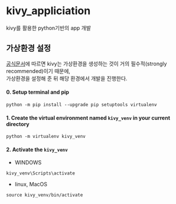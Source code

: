 # kivy_appliciation
kivy를 활용한 python기반의 app 개발

## 가상환경 설정
[공식문서](https://kivy.org/doc/stable/gettingstarted/installation.html)에 따르면 kivy는 가상환경을 생성하는 것이 거의 필수적(strongly recommended)이기 때문에,  
가상환경을 설정해 준 뒤 해당 환경에서 개발을 진행한다.


#### 0. Setup terminal and pip
```
python -m pip install --upgrade pip setuptools virtualenv
```

#### 1. Create the virtual environment named `kivy_venv` in your current directory
```
python -m virtualenv kivy_venv
```

#### 2. Activate the `kivy_venv`
- WINDOWS
```
kivy_venv\Scripts\activate
```
- linux, MacOS
```
source kivy_venv/bin/activate
```
